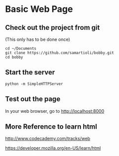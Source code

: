 # Basic Web Page

## Check out the project from git
(This only has to be done once)

    cd ~/Documents
    git clone https://github.com/samartioli/bobby.git
    cd bobby

## Start the server

    python -m SimpleHTTPServer

## Test out the page

In your web browser, go to [http://localhost:8000](http://localhost:8000)

## More Reference to learn html

http://www.codecademy.com/tracks/web

https://developer.mozilla.org/en-US/learn/html